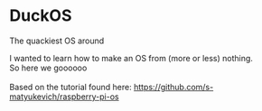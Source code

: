 # DuckOS
The quackiest OS around

I wanted to learn how to make an OS from (more or less) nothing.</br>
So here we goooooo
</br></br>
Based on the tutorial found here: https://github.com/s-matyukevich/raspberry-pi-os</br>
